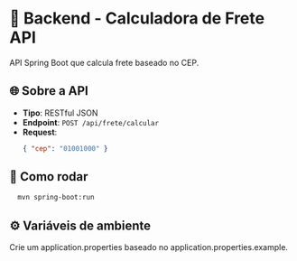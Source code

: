 # 🚚 Backend - Calculadora de Frete API

API Spring Boot que calcula frete baseado no CEP.

## 🌐 Sobre a API
- **Tipo**: RESTful JSON
- **Endpoint**: `POST /api/frete/calcular`
- **Request**:
  ```json  
  { "cep": "01001000" }  

## 🚀 Como rodar
```bash
  mvn spring-boot:run
```

## ⚙️ Variáveis de ambiente
Crie um application.properties baseado no application.properties.example.
